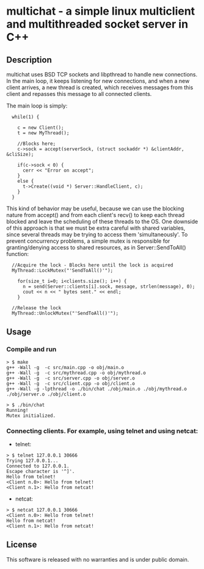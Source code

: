multichat - a simple linux multiclient and multithreaded socket server in C++
=============================================================================

Description
-----------

multichat uses BSD TCP sockets and libpthread to handle new connections. In the main loop, it keeps listening
for new connections, and when a new client arrives, a new thread is created, which receives messages from
this client and repasses this message to all connected clients. 

The main loop is simply:

```
  while(1) {

    c = new Client();
    t = new MyThread();

    //Blocks here;
    c->sock = accept(serverSock, (struct sockaddr *) &clientAddr, &cliSize);

    if(c->sock < 0) {
      cerr << "Error on accept";
    }
    else {
      t->Create((void *) Server::HandleClient, c);
    }
  }
```

This kind of behavior may be useful, because we can use the blocking nature from accept() and from each
client's recv() to keep each thread blocked and leave the scheduling of these threads to the OS.
One downside of this approach is that we must be extra careful with shared variables, since several threads
may be trying to access them 'simultaneously'. To prevent concurrency problems, a simple mutex is responsible
for granting/denying access to shared resources, as in Server::SendToAll() function:

```
  //Acquire the lock - Blocks here until the lock is acquired
  MyThread::LockMutex("'SendToAll()'");

    for(size_t i=0; i<clients.size(); i++) {
      n = send(Server::clients[i].sock, message, strlen(message), 0);
      cout << n << " bytes sent." << endl;
    }
   
  //Release the lock
  MyThread::UnlockMutex("'SendToAll()'");
```

Usage
-----

### Compile and run

```
> $ make
g++ -Wall -g  -c src/main.cpp -o obj/main.o
g++ -Wall -g  -c src/mythread.cpp -o obj/mythread.o
g++ -Wall -g  -c src/server.cpp -o obj/server.o
g++ -Wall -g  -c src/client.cpp -o obj/client.o
g++ -Wall -g -lpthread -o ./bin/chat ./obj/main.o ./obj/mythread.o ./obj/server.o ./obj/client.o

> $ ./bin/chat 
Running!
Mutex initialized.
```

### Connecting clients. For example, using telnet and using netcat:

* telnet:

```
> $ telnet 127.0.0.1 30666
Trying 127.0.0.1...
Connected to 127.0.0.1.
Escape character is '^]'.
Hello from telnet!
<Client n.0>: Hello from telnet!
<Client n.1>: Hello from netcat!
```

* netcat:

```
> $ netcat 127.0.0.1 30666
<Client n.0>: Hello from telnet!
Hello from netcat!
<Client n.1>: Hello from netcat!
```

License
-------

This software is released with no warranties and is under public domain.
